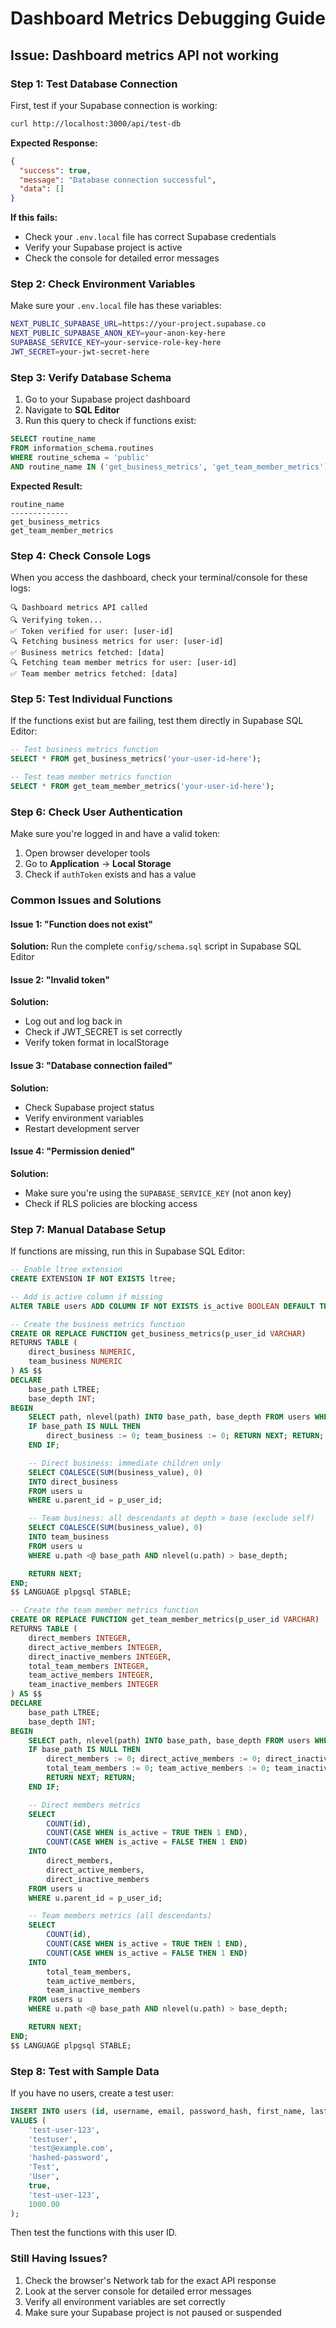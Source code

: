 # Dashboard Metrics Debugging Guide

## Issue: Dashboard metrics API not working

### Step 1: Test Database Connection

First, test if your Supabase connection is working:

```bash
curl http://localhost:3000/api/test-db
```

**Expected Response:**
```json
{
  "success": true,
  "message": "Database connection successful",
  "data": []
}
```

**If this fails:**
- Check your `.env.local` file has correct Supabase credentials
- Verify your Supabase project is active
- Check the console for detailed error messages

### Step 2: Check Environment Variables

Make sure your `.env.local` file has these variables:

```bash
NEXT_PUBLIC_SUPABASE_URL=https://your-project.supabase.co
NEXT_PUBLIC_SUPABASE_ANON_KEY=your-anon-key-here
SUPABASE_SERVICE_KEY=your-service-role-key-here
JWT_SECRET=your-jwt-secret-here
```

### Step 3: Verify Database Schema

1. Go to your Supabase project dashboard
2. Navigate to **SQL Editor**
3. Run this query to check if functions exist:

```sql
SELECT routine_name 
FROM information_schema.routines 
WHERE routine_schema = 'public' 
AND routine_name IN ('get_business_metrics', 'get_team_member_metrics');
```

**Expected Result:**
```
routine_name
-------------
get_business_metrics
get_team_member_metrics
```

### Step 4: Check Console Logs

When you access the dashboard, check your terminal/console for these logs:

```
🔍 Dashboard metrics API called
🔍 Verifying token...
✅ Token verified for user: [user-id]
🔍 Fetching business metrics for user: [user-id]
✅ Business metrics fetched: [data]
🔍 Fetching team member metrics for user: [user-id]
✅ Team member metrics fetched: [data]
```

### Step 5: Test Individual Functions

If the functions exist but are failing, test them directly in Supabase SQL Editor:

```sql
-- Test business metrics function
SELECT * FROM get_business_metrics('your-user-id-here');

-- Test team member metrics function  
SELECT * FROM get_team_member_metrics('your-user-id-here');
```

### Step 6: Check User Authentication

Make sure you're logged in and have a valid token:

1. Open browser developer tools
2. Go to **Application** → **Local Storage**
3. Check if `authToken` exists and has a value

### Common Issues and Solutions

#### Issue 1: "Function does not exist"
**Solution:** Run the complete `config/schema.sql` script in Supabase SQL Editor

#### Issue 2: "Invalid token"
**Solution:** 
- Log out and log back in
- Check if JWT_SECRET is set correctly
- Verify token format in localStorage

#### Issue 3: "Database connection failed"
**Solution:**
- Check Supabase project status
- Verify environment variables
- Restart development server

#### Issue 4: "Permission denied"
**Solution:**
- Make sure you're using the `SUPABASE_SERVICE_KEY` (not anon key)
- Check if RLS policies are blocking access

### Step 7: Manual Database Setup

If functions are missing, run this in Supabase SQL Editor:

```sql
-- Enable ltree extension
CREATE EXTENSION IF NOT EXISTS ltree;

-- Add is_active column if missing
ALTER TABLE users ADD COLUMN IF NOT EXISTS is_active BOOLEAN DEFAULT TRUE;

-- Create the business metrics function
CREATE OR REPLACE FUNCTION get_business_metrics(p_user_id VARCHAR)
RETURNS TABLE (
    direct_business NUMERIC,
    team_business NUMERIC
) AS $$
DECLARE
    base_path LTREE;
    base_depth INT;
BEGIN
    SELECT path, nlevel(path) INTO base_path, base_depth FROM users WHERE id = p_user_id;
    IF base_path IS NULL THEN
        direct_business := 0; team_business := 0; RETURN NEXT; RETURN;
    END IF;

    -- Direct business: immediate children only
    SELECT COALESCE(SUM(business_value), 0)
    INTO direct_business
    FROM users u
    WHERE u.parent_id = p_user_id;

    -- Team business: all descendants at depth > base (exclude self)
    SELECT COALESCE(SUM(business_value), 0)
    INTO team_business
    FROM users u
    WHERE u.path <@ base_path AND nlevel(u.path) > base_depth;

    RETURN NEXT;
END;
$$ LANGUAGE plpgsql STABLE;

-- Create the team member metrics function
CREATE OR REPLACE FUNCTION get_team_member_metrics(p_user_id VARCHAR)
RETURNS TABLE (
    direct_members INTEGER,
    direct_active_members INTEGER,
    direct_inactive_members INTEGER,
    total_team_members INTEGER,
    team_active_members INTEGER,
    team_inactive_members INTEGER
) AS $$
DECLARE
    base_path LTREE;
    base_depth INT;
BEGIN
    SELECT path, nlevel(path) INTO base_path, base_depth FROM users WHERE id = p_user_id;
    IF base_path IS NULL THEN
        direct_members := 0; direct_active_members := 0; direct_inactive_members := 0;
        total_team_members := 0; team_active_members := 0; team_inactive_members := 0;
        RETURN NEXT; RETURN;
    END IF;

    -- Direct members metrics
    SELECT 
        COUNT(id),
        COUNT(CASE WHEN is_active = TRUE THEN 1 END),
        COUNT(CASE WHEN is_active = FALSE THEN 1 END)
    INTO 
        direct_members,
        direct_active_members,
        direct_inactive_members
    FROM users u
    WHERE u.parent_id = p_user_id;

    -- Team members metrics (all descendants)
    SELECT 
        COUNT(id),
        COUNT(CASE WHEN is_active = TRUE THEN 1 END),
        COUNT(CASE WHEN is_active = FALSE THEN 1 END)
    INTO 
        total_team_members,
        team_active_members,
        team_inactive_members
    FROM users u
    WHERE u.path <@ base_path AND nlevel(u.path) > base_depth;

    RETURN NEXT;
END;
$$ LANGUAGE plpgsql STABLE;
```

### Step 8: Test with Sample Data

If you have no users, create a test user:

```sql
INSERT INTO users (id, username, email, password_hash, first_name, last_name, is_active, path, business_value)
VALUES (
    'test-user-123',
    'testuser',
    'test@example.com',
    'hashed-password',
    'Test',
    'User',
    true,
    'test-user-123',
    1000.00
);
```

Then test the functions with this user ID.

### Still Having Issues?

1. Check the browser's Network tab for the exact API response
2. Look at the server console for detailed error messages
3. Verify all environment variables are set correctly
4. Make sure your Supabase project is not paused or suspended
